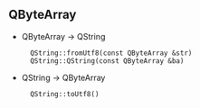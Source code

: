 ## QByteArray
- QByteArray -> QString

		QString::fromUtf8(const QByteArray &str)
		QString::QString(const QByteArray &ba)
- QString -> QByteArray

		QString::toUtf8()